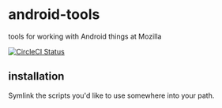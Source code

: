 # android-tools

tools for working with Android things at Mozilla

[![CircleCI Status](https://circleci.com/gh/mozilla-platform-ops/android-tools.svg?style=svg)](https://app.circleci.com/pipelines/github/mozilla-platform-ops/android-tools)

## installation

Symlink the scripts you'd like to use somewhere into your path.
